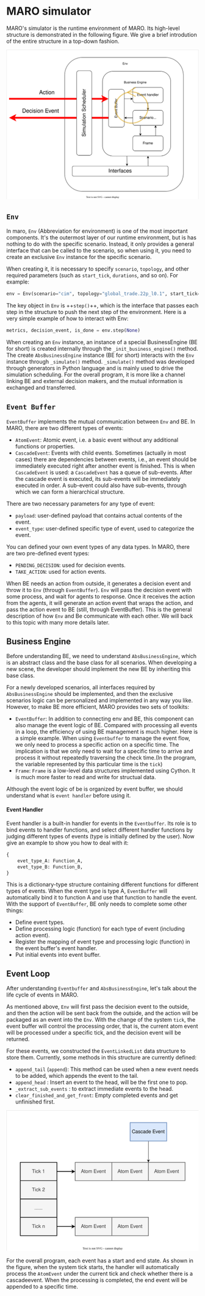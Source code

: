# MARO simulator

MARO's simulator is the runtime environment of MARO. Its high-level structure is demonstrated in the following figure. We give a brief introdution of the entire structure in a top-down fashion.

![overview-overview](picture/overview-overview.svg#pic_center)




## `Env`

In maro, `Env` (Abbreviation for environment) is one of the most important components. It's the outermost layer of our runtime environment, but is has nothing to do with the specific scenario. Instead, it only provides a general interface that can be called to the scenario, so when using it, you need to create an exclusive `Env` instance for the specific scenario.

When creating it, it is necessary to specify `scenario`, `topology`, and other required parameters (such as `start_tick`, `durations`, and so on). For example:

```python
env = Env(scenario="cim", topology="global_trade.22p_l0.1", start_tick=0, durations=100)
```

The key object in `Env` is ++`step()`++, which is the interface that passes each step in the structure to push the next step of the environment. Here is a very simple example of how to interact with Env:

```python
metrics, decision_event, is_done = env.step(None)
```

When creating an `Env` instance, an instance of a special BusinessEngine (BE for short) is created internally through the `_init_business_engine()` method. The create `AbsBusinessEngine` instance (BE for short) interacts with the `Env` instance through `_simulate()` method. `_simulate()` method was developed through generators in Python language and is mainly used to drive the simulation scheduling. For the overall program, it is more like a channel linking BE and external decision makers, and the mutual information is exchanged and transferred.

## `Event Buffer`

`EventBuffer` implements the mutual communication between `Env` and BE. In MARO, there are two different types of events:

*   `AtomEvent`: Atomic event, i.e. a basic event without any additional functions or properties.
*   `CascadeEvent`: Events with child events. Sometimes (actually in most cases) there are dependencies between events, i.e., an event should be immediately executed right after another event is finished. This is when `CascadeEvent` is used: a `CascadeEvent` has a queue of sub-events. After the cascade event is executed, its sub-events will be immediately executed in order. A sub-event could also have sub-events, through which we can form a hierarchical structure.

There are two necessary parameters for any type of event:

*   `payload`: user-defined payload that contains actual contents of the event.
*   `event_type`: user-defined specific type of event, used to categorize the event.

You can defined your own event types of any data types. In MARO, there are two pre-defined event types:

*   `PENDING_DECISION`: used for decision events.
*   `TAKE_ACTION`: used for action events.

When BE needs an action from outside, it generates a decision event and throw it to `Env` (through `EventBuffer`). `Env` will pass the decision event with some process, and wait for agents to response. Once it receives the action from the agents, it will generate an action event that wraps the action, and pass the action event to BE (still, through EventBuffer). This is the general description of how `Env` and Be communicate with each other. We will back to this topic with many more details later.

## Business Engine

Before understanding BE, we need to understand `AbsBusinessEngine`, which is an abstract class and the base class for all scenarios. When developing a new scene, the developer should implement the new BE by inheriting this base class.

For a newly developed scenarios, all interfaces required by `AbsBusinessEngine` should be implemented, and then the exclusive scenarios logic can be personalized and implemented in any way you like. However, to make BE more efficient, MARO provides two sets of toolkits:

*   `EventBuffer`: In addition to connecting env and BE, this component can also manage the event logic of BE. Compared with processing all events in a loop, the efficiency of using BE management is much higher. Here is a simple example. When using `Eventbuffer` to manage the event flow, we only need to process a specific action on a specific time. The implication is that we only need to wait for a specific time to arrive and process it without repeatedly traversing the check time.(In the program, the variable represented by this particular time is the `tick`)
*   `Frame`: `Frame` is a low-level data structures implemented using Cython. It is much more faster to read and write for structual data.

Although the event logic of be is organized by event buffer, we should understand what is `event handler` before using it.

#### Event Handler

Event handler is a built-in handler for events in the `Eventbuffer`. Its role is to bind events to handler functions, and select different handler functions by judging different types of events (type is initially defined by the user). Now give an example to show you how to deal with it:

    {
        evet_type_A: Function_A,
        evet_type_B: Function_B,
    }

This is a dictionary-type structure containing different functions for different types of events. When the event type is type A, `EventBuffer` will automatically bind it to function A and use that function to handle the event. With the support of `EventBuffer`, BE only needs to complete some other things:

*   Define event types.
*   Define processing logic (function) for each type of event (including action event).
*   Register the mapping of event type and processing logic (function) in the event buffer's event handler.
*   Put initial events into event buffer.

## Event Loop

After understanding `Eventbuffer` and `AbsBusinessEngine`, let's talk about the life cycle of events in MARO.

As mentioned above, `Env` will first pass the decision event to the outside, and then the action will be sent back from the outside, and the action will be packaged as an event into the `Env`. With the change of the system `tick`, the event buffer will control the processing order, that is, the current atom event will be processed under a specific tick, and the decision event will be returned.

For these events, we constructed the `EventLinkedList` data structure to store them. Currently, some methods in this structure are currently defined:

*   `append_tail` (`append`): This method can be used when a new event needs to be added, which appends the event to the tail.
*   `append_head` : Insert an event to the head, will be the first one to pop.
*   `_extract_sub_events` : to extract immediate events to the head.
*   `clear_finished_and_get_front`: Empty completed events and get unfinished first.

![overview-event](picture/overview-event.svg#pic_center)

For the overall program, each event has a start and end state. As shown in the figure, when the system tick starts, the handler will automatically process the `AtomEvent` under the current tick and check whether there is a cascadeevent. When the processing is completed, the end event will be appended to a specific time.
